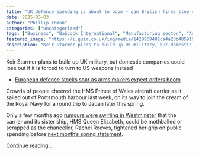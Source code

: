 ```yaml
---
title: "UK defence spending is about to boom – can British firms step up?"
date: 2025-03-03
author: "Phillip Inman"
categories: ["Uncategorized"]
tags: ["Business", "Babcock International", "Manufacturing sector", "Aerospace industry", "Defence policy", "Military", "Politics", "UK news", "Ukraine", "World news", "Europe"]
featured_image: "https://i.guim.co.uk/img/media/1429969482ca4a20b48591861b7fa894e624582c/0_167_5000_3002/master/5000.jpg?width=140&quality=85&auto=format&fit=max&s=4a56750890874f05dffa4e1010a31fe1"
description: "Keir Starmer plans to build up UK military, but domestic companies could lose out if it is forced to turn to US weapons insteadEuropean defence stocks soar as a..."
---
```


Keir Starmer plans to build up UK military, but domestic companies could lose out if it is forced to turn to US weapons instead

  * [European defence stocks soar as arms makers expect orders boom](https://www.theguardian.com/business/2025/mar/03/european-defence-stocks-surge-as-arms-manufacturers-eye-orders-boom)



Crowds of people cheered the HMS Prince of Wales aircraft carrier as it sailed out of Portsmouth harbour last week, on its way to join the cream of the Royal Navy for a round trip to Japan later this spring.

Only a few months ago [rumours were swirling in Westminster](https://www.portsmouth.co.uk/news/defence/royal-navy-aircraft-carriers-scrap-mod-4913224?utm_source=taboola&utm_medium=story&utm_campaign=taboola_referrals&utm_content=explore_more) that the carrier and its sister ship, HMS Queen Elizabeth, could be mothballed or scrapped as the chancellor, Rachel Reeves, tightened her grip on public spending before [next month’s spring statement](https://www.theguardian.com/politics/2025/feb/28/cutting-waste-or-more-tax-how-reeves-could-appease-obr-in-spring-statement).

[Continue reading...](https://www.theguardian.com/business/2025/mar/03/uk-defence-spending-british-firms-keir-starmer-us)
